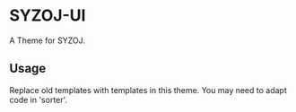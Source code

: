 # SYZOJ-UI
A Theme for SYZOJ.

## Usage

Replace old templates with templates in this theme. You may need to adapt code in 'sorter'.
